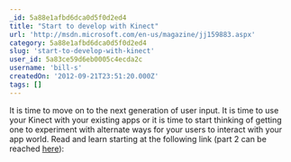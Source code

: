 ```yaml
---
_id: 5a88e1afbd6dca0d5f0d2ed4
title: "Start to develop with Kinect"
url: 'http://msdn.microsoft.com/en-us/magazine/jj159883.aspx'
category: 5a88e1afbd6dca0d5f0d2ed4
slug: 'start-to-develop-with-kinect'
user_id: 5a83ce59d6eb0005c4ecda2c
username: 'bill-s'
createdOn: '2012-09-21T23:51:20.000Z'
tags: []
---
```


It is time to move on to the next generation of user input. It is time to use your Kinect with your existing apps or it is time to start thinking of getting one to experiment with alternate ways for your users to interact with your app world. Read and learn starting at the following link (part 2 can be reached <a href="http://msdn.microsoft.com/en-us/magazine/jj650892.aspx">here</a>):
